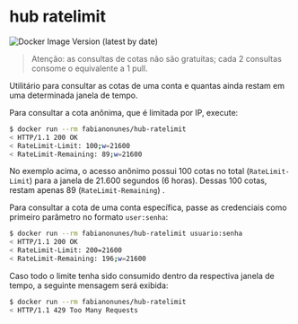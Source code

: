 # hub ratelimit

![Docker Image Version (latest by date)](https://img.shields.io/docker/v/fabianonunes/hub-ratelimit)

> Atenção: as consultas de cotas não são gratuitas; cada 2 consultas consome o equivalente a 1 pull.

Utilitário para consultar as cotas de uma conta e quantas ainda restam em uma determinada janela de tempo.

Para consultar a cota anônima, que é limitada por IP, execute:

```bash
$ docker run --rm fabianonunes/hub-ratelimit
< HTTP/1.1 200 OK
< RateLimit-Limit: 100;w=21600
< RateLimit-Remaining: 89;w=21600
```

No exemplo acima, o acesso anônimo possui 100 cotas no total (`RateLimit-Limit`) para a janela de 21.600 segundos (6 horas).
Dessas 100 cotas, restam apenas 89 (`RateLimit-Remaining`) .

Para consultar a cota de uma conta específica, passe as credenciais como primeiro parâmetro no formato `user:senha`:

```bash
$ docker run --rm fabianonunes/hub-ratelimit usuario:senha
< HTTP/1.1 200 OK
< RateLimit-Limit: 200=21600
< RateLimit-Remaining: 196;w=21600
```

Caso todo o limite tenha sido consumido dentro da respectiva janela de tempo, a seguinte mensagem será exibida:

```bash
$ docker run --rm fabianonunes/hub-ratelimit
< HTTP/1.1 429 Too Many Requests
```
